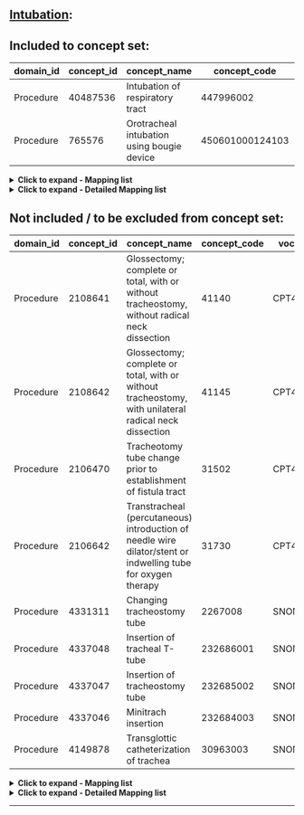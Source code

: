 ## [Intubation](https://github.com/OHDSI/Covid-19/blob/vocabularies_for_phenotypes/Vocabulary/sql/phenotypes/Intubation.sql):

## Included to concept set:
|domain_id|concept_id|concept_name|concept_code|voc_id
|---|---|---|---|---|
Procedure|40487536|Intubation of respiratory tract|447996002|SNOMED
Procedure|765576|Orotracheal intubation using bougie device|450601000124103|SNOMED


<details><summary><strong>Click to expand - Mapping list</strong></summary>
<p>

|domain_id|concept_id|concept_name|voc_id|source_voc_id|source_code
|---|---|---|---|---|---|
Procedure|2007912|Other intubation of respiratory tract|ICD9Proc|ICD9ProcCN|96.05; 96.0500; 96.0501; 96.0502
Procedure|4331311|Changing tracheostomy tube|SNOMED|ICD9Proc|97.23
Procedure|4331311|Changing tracheostomy tube|SNOMED|ICD9ProcCN|97.23; 97.2300; 97.2301
Procedure|4331311|Changing tracheostomy tube|SNOMED|OPCS4|E42.6
Procedure|4331311|Changing tracheostomy tube|SNOMED|Read|7443500; 7443511
Procedure|4082243|Emergency laryngeal intubation|SNOMED|Read|8712.00
Procedure|4013354|Insertion of endotracheal tube|SNOMED|ICD9Proc|96.04
Procedure|4013354|Insertion of endotracheal tube|SNOMED|ICD9ProcCN|96.04; 96.0400
Procedure|4013354|Insertion of endotracheal tube|SNOMED|OPCS4|X56; X56.2; X56.9
Procedure|4013354|Insertion of endotracheal tube|SNOMED|Read|7L1R.00; 7L1R100; 7L1Ry00; 7L1Rz00; 871..00; 8711.00; 871Z.00
Procedure|4337047|Insertion of tracheostomy tube|SNOMED|Read|7443211
Procedure|4056812|Laryngeal intubation for inhalation|SNOMED|Read|8763.00
Procedure|4337046|Minitrach insertion|SNOMED|Read|7443A00
Procedure|4337616|Nasotracheal intubation|SNOMED|OPCS4|X56.1
Procedure|4337616|Nasotracheal intubation|SNOMED|Read|7L1R000
Procedure|4303945|Tracheal intubation through a laryngeal mask airway|SNOMED|OPCS4|X56.3
Procedure|4303945|Tracheal intubation through a laryngeal mask airway|SNOMED|Read|7L1R200


</p>
</details>

<details><summary><strong>Click to expand - Detailed Mapping list</strong></summary>
<p>

|source_code_description|source_code|source_voc_id|concept_id|concept_name|concept_code|concept_class_id|domain_id|voc_id
|---|---|---|---|---|---|---|---|---|
Placement of tracheostomy tube|7443211|Read|4337047|Insertion of tracheostomy tube|232685002|Procedure|Procedure|SNOMED
Replacement of tracheostomy tube|7443500|Read|4331311|Changing tracheostomy tube|2267008|Procedure|Procedure|SNOMED
Change of tracheostomy tube|7443511|Read|4331311|Changing tracheostomy tube|2267008|Procedure|Procedure|SNOMED
Insertion of mini tracheostomy|7443A00|Read|4337046|Minitrach insertion|232684003|Procedure|Procedure|SNOMED
Intubation of trachea|7L1R.00|Read|4013354|Insertion of endotracheal tube|112798008|Procedure|Procedure|SNOMED
Nasotracheal intubation|7L1R000|Read|4337616|Nasotracheal intubation|232679009|Procedure|Procedure|SNOMED
Endotracheal intubation|7L1R100|Read|4013354|Insertion of endotracheal tube|112798008|Procedure|Procedure|SNOMED
Tracheal intubation using laryngeal mask airway|7L1R200|Read|4303945|Tracheal intubation through a laryngeal mask airway|418613003|Procedure|Procedure|SNOMED
Other specified intubation of trachea|7L1Ry00|Read|4013354|Insertion of endotracheal tube|112798008|Procedure|Procedure|SNOMED
Intubation of trachea NOS|7L1Rz00|Read|4013354|Insertion of endotracheal tube|112798008|Procedure|Procedure|SNOMED
Endotracheal intubation|871..00|Read|4013354|Insertion of endotracheal tube|112798008|Procedure|Procedure|SNOMED
Endotracheal tube insertion|8711.00|Read|4013354|Insertion of endotracheal tube|112798008|Procedure|Procedure|SNOMED
Emergency laryngeal intubation|8712.00|Read|4082243|Emergency laryngeal intubation|182682004|Procedure|Procedure|SNOMED
Endotracheal intubation NOS|871Z.00|Read|4013354|Insertion of endotracheal tube|112798008|Procedure|Procedure|SNOMED
Laryngeal intubation inhalat.|8763.00|Read|4056812|Laryngeal intubation for inhalation|182709001|Procedure|Procedure|SNOMED
Insertion of endotracheal tube|96.04|ICD9Proc|4013354|Insertion of endotracheal tube|112798008|Procedure|Procedure|SNOMED
Insertion of endotracheal tube|96.04|ICD9ProcCN|4013354|Insertion of endotracheal tube|112798008|Procedure|Procedure|SNOMED
Insertion of endotracheal tube|96.0400|ICD9ProcCN|4013354|Insertion of endotracheal tube|112798008|Procedure|Procedure|SNOMED
Other intubation of respiratory tract|96.05|ICD9ProcCN|2007912|Other intubation of respiratory tract|96.05|4-dig billing code|Procedure|ICD9Proc
Other intubation of respiratory tract|96.0500|ICD9ProcCN|2007912|Other intubation of respiratory tract|96.05|4-dig billing code|Procedure|ICD9Proc
Bronchial stenting (machine translation)|96.0501|ICD9ProcCN|2007912|Other intubation of respiratory tract|96.05|4-dig billing code|Procedure|ICD9Proc
Main bronchus stenting (machine translation)|96.0502|ICD9ProcCN|2007912|Other intubation of respiratory tract|96.05|4-dig billing code|Procedure|ICD9Proc
Replacement of tracheostomy tube|97.23|ICD9Proc|4331311|Changing tracheostomy tube|2267008|Procedure|Procedure|SNOMED
Replacement of tracheostomy tube|97.23|ICD9ProcCN|4331311|Changing tracheostomy tube|2267008|Procedure|Procedure|SNOMED
Replacement of tracheostomy tube|97.2300|ICD9ProcCN|4331311|Changing tracheostomy tube|2267008|Procedure|Procedure|SNOMED
Tracheal tube replacement (machine translation)|97.2301|ICD9ProcCN|4331311|Changing tracheostomy tube|2267008|Procedure|Procedure|SNOMED
Replacement of tracheostomy tube|E42.6|OPCS4|4331311|Changing tracheostomy tube|2267008|Procedure|Procedure|SNOMED
Intubation of trachea|X56|OPCS4|4013354|Insertion of endotracheal tube|112798008|Procedure|Procedure|SNOMED
Nasotracheal intubation|X56.1|OPCS4|4337616|Nasotracheal intubation|232679009|Procedure|Procedure|SNOMED
Endotracheal intubation|X56.2|OPCS4|4013354|Insertion of endotracheal tube|112798008|Procedure|Procedure|SNOMED
Tracheal intubation using laryngeal mask airway|X56.3|OPCS4|4303945|Tracheal intubation through a laryngeal mask airway|418613003|Procedure|Procedure|SNOMED
Unspecified intubation of trachea|X56.9|OPCS4|4013354|Insertion of endotracheal tube|112798008|Procedure|Procedure|SNOMED

</p>
</details>


## Not included / to be excluded from concept set:
|domain_id|concept_id|concept_name|concept_code|voc_id
|---|---|---|---|---|
Procedure|2108641|Glossectomy; complete or total, with or without tracheostomy, without radical neck dissection|41140|CPT4
Procedure|2108642|Glossectomy; complete or total, with or without tracheostomy, with unilateral radical neck dissection|41145|CPT4
Procedure|2106470|Tracheotomy tube change prior to establishment of fistula tract|31502|CPT4
Procedure|2106642|Transtracheal (percutaneous) introduction of needle wire dilator/stent or indwelling tube for oxygen therapy|31730|CPT4
Procedure|4331311|Changing tracheostomy tube|2267008|SNOMED
Procedure|4337048|Insertion of tracheal T-tube|232686001|SNOMED
Procedure|4337047|Insertion of tracheostomy tube|232685002|SNOMED
Procedure|4337046|Minitrach insertion|232684003|SNOMED
Procedure|4149878|Transglottic catheterization of trachea|30963003|SNOMED



<details><summary><strong>Click to expand - Mapping list</strong></summary>
<p>

|domain_id|concept_id|concept_name|voc_id|source_voc_id|source_code
|---|---|---|---|---|---|
Procedure|4331311|Changing tracheostomy tube|SNOMED|ICD9Proc|97.23
Procedure|4331311|Changing tracheostomy tube|SNOMED|ICD9ProcCN|97.23; 97.2300; 97.2301
Procedure|4331311|Changing tracheostomy tube|SNOMED|OPCS4|E42.6
Procedure|4331311|Changing tracheostomy tube|SNOMED|Read|7443500; 7443511
Procedure|4337047|Insertion of tracheostomy tube|SNOMED|Read|7443211
Procedure|4337046|Minitrach insertion|SNOMED|Read|7443A00


</p>
</details>

<details><summary><strong>Click to expand - Detailed Mapping list</strong></summary>
<p>

|source_code_description|source_code|source_voc_id|concept_id|concept_name|concept_code|concept_class_id|domain_id|voc_id
|---|---|---|---|---|---|---|---|---|
Placement of tracheostomy tube|7443211|Read|4337047|Insertion of tracheostomy tube|232685002|Procedure|Procedure|SNOMED
Replacement of tracheostomy tube|7443500|Read|4331311|Changing tracheostomy tube|2267008|Procedure|Procedure|SNOMED
Change of tracheostomy tube|7443511|Read|4331311|Changing tracheostomy tube|2267008|Procedure|Procedure|SNOMED
Insertion of mini tracheostomy|7443A00|Read|4337046|Minitrach insertion|232684003|Procedure|Procedure|SNOMED
Replacement of tracheostomy tube|97.23|ICD9Proc|4331311|Changing tracheostomy tube|2267008|Procedure|Procedure|SNOMED
Replacement of tracheostomy tube|97.23|ICD9ProcCN|4331311|Changing tracheostomy tube|2267008|Procedure|Procedure|SNOMED
Replacement of tracheostomy tube|97.2300|ICD9ProcCN|4331311|Changing tracheostomy tube|2267008|Procedure|Procedure|SNOMED
Tracheal tube replacement (machine translation)|97.2301|ICD9ProcCN|4331311|Changing tracheostomy tube|2267008|Procedure|Procedure|SNOMED
Replacement of tracheostomy tube|E42.6|OPCS4|4331311|Changing tracheostomy tube|2267008|Procedure|Procedure|SNOMED


</p>
</details>



***